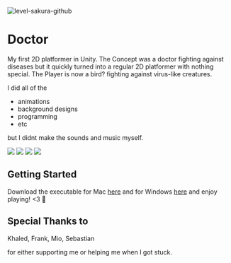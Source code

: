![level-sakura-github](https://user-images.githubusercontent.com/45998884/60607155-09c81c80-9dbd-11e9-876a-d3f1bec35d25.png)
# Doctor

My first 2D platformer in Unity. The Concept was a doctor fighting against diseases but it quickly turned into a regular 2D platformer with nothing special. The Player is now a bird? fighting against virus-like creatures. 

I did all of the 
* animations
* background designs
* programming
* etc

but I didnt make the sounds and music myself.

![](https://media.giphy.com/media/JmVIdPdAc0U9rGa6Vc/giphy.gif)
![](https://media.giphy.com/media/hSWKcFD8ZvycGaMsu3/giphy.gif)
![](https://media.giphy.com/media/ThugAhcKyJXZnr4yob/giphy.gif)
![](https://media.giphy.com/media/Xd0ytUOqKZ4GLvJZVk/giphy.gif)


## Getting Started

Download the executable for Mac [here](https://github.com/harukisaito/doctor/releases/download/1.0/Doctor.1.zip) and for Windows [here](https://github.com/harukisaito/doctor/releases/download/1.1/Doctor-Win.zip) and enjoy playing! <3 :rocket:

## Special Thanks to

Khaled,
Frank,
Mio,
Sebastian

for either supporting me or helping me when I got stuck.

